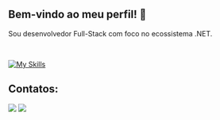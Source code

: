 ## Bem-vindo ao meu perfil! 👋
Sou desenvolvedor Full-Stack com foco no ecossistema .NET.

<br />

[![My Skills](https://skillicons.dev/icons?i=cs,html,css,dotnet,azure,mysql,sqlite&theme=light)](https://skillicons.dev)

## Contatos:
<a href="https://www.linkedin.com/in/eduardo-maciel-pereira-1701a4264" target="_blank"><img src="https://img.shields.io/badge/-LinkedIn-%230077B5?style=for-the-badge&logo=linkedin&logoColor=white"></a> 
<a href = "mailto:eduardomacielpereira@hotmail.com" target="_blank"><img src="https://img.shields.io/badge/Microsoft_Outlook-0078D4?style=for-the-badge&logo=microsoft-outlook&logoColor=white"></a>
